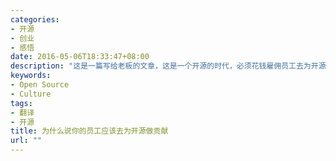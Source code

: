 ```yaml
---
categories:
- 开源
- 创业
- 感悟
date: 2016-05-06T18:33:47+08:00
description: "这是一篇写给老板的文章，这是一个开源的时代，必须花钱雇佣员工去为开源做贡献，否则就会落伍。 "
keywords:
- Open Source
- Culture
tags:
- 翻译
- 开源
title: 为什么说你的员工应该去为开源做贡献
url: ""
---
```


